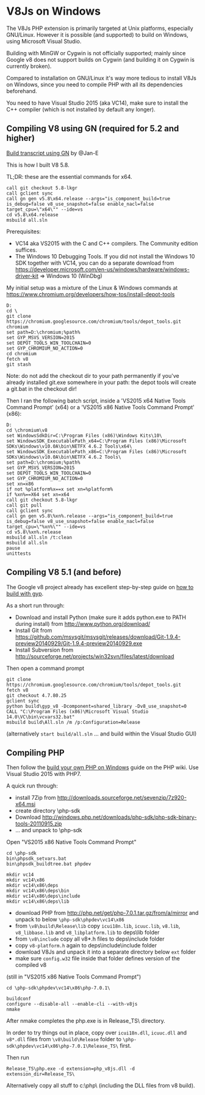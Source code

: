 V8Js on Windows
===============

The V8Js PHP extension is primarily targeted at Unix platforms, especially
GNU/Linux.  However it is possible (and supported) to build on Windows, using
Microsoft Visual Studio.

Building with MinGW or Cygwin is not officially supported; mainly since
Google v8 does not support builds on Cygwin (and building it on Cygwin is
currently broken).

Compared to installation on GNU/Linux it's way more tedious to install V8Js
on Windows, since you need to compile PHP with all its dependencies beforehand.

You need to have Visual Studio 2015 (aka VC14), make sure to install the C++
compiler (which is not installed by default any longer).

Compiling V8 using GN (required for 5.2 and higher)
---------------------------------------------------

[Build transcript using GN](https://github.com/phpv8/v8js/issues/287#issuecomment-284222529) by @Jan-E

This is how I built V8 5.8.

TL;DR: these are the essential commands for x64.

```
call git checkout 5.8-lkgr
call gclient sync
call gn gen v5.8\x64.release --args="is_component_build=true is_debug=false v8_use_snapshot=false enable_nacl=false target_cpu=\"x64\"" --ide=vs
cd v5.8\x64.release
msbuild all.sln
```

Prerequisites:

- VC14 aka VS2015 with the C and C++ compilers. The Community edition suffices.
- The Windows 10 Debugging Tools. If you did not install the Windows 10 SDK together with VC14, you can do a separate download from https://developer.microsoft.com/en-us/windows/hardware/windows-driver-kit => Windows 10 (WinDbg)

My initial setup was a mixture of the Linux & Windows commands at https://www.chromium.org/developers/how-tos/install-depot-tools

```
D:
cd \
git clone https://chromium.googlesource.com/chromium/tools/depot_tools.git chromium
set path=D:\chromium;%path%
set GYP_MSVS_VERSION=2015
set DEPOT_TOOLS_WIN_TOOLCHAIN=0
set GYP_CHROMIUM_NO_ACTION=0
cd chromium
fetch v8
git stash
```
Note: do not add the checkout dir to your path permanently if you've already installed git.exe somewhere in your path: the depot tools will create a git.bat in the checkout dir!

Then I ran the following batch script, inside a 'VS2015 x64 Native Tools Command Prompt' (x64) or a 'VS2015 x86 Native Tools Command Prompt' (x86):

```
D:
cd \chromium\v8
set WindowsSdkDir=C:\Program Files (x86)\Windows Kits\10\
set WindowsSDK_ExecutablePath_x64=C:\Program Files (x86)\Microsoft SDKs\Windows\v10.0A\bin\NETFX 4.6.2 Tools\x64\
set WindowsSDK_ExecutablePath_x86=C:\Program Files (x86)\Microsoft SDKs\Windows\v10.0A\bin\NETFX 4.6.2 Tools\
set path=D:\chromium;%path%
set GYP_MSVS_VERSION=2015
set DEPOT_TOOLS_WIN_TOOLCHAIN=0
set GYP_CHROMIUM_NO_ACTION=0
set xn=x86
if not %platform%x==x set xn=%platform%
if %xn%==X64 set xn=x64
call git checkout 5.8-lkgr
call git pull
call gclient sync
call gn gen v5.8\%xn%.release --args="is_component_build=true is_debug=false v8_use_snapshot=false enable_nacl=false target_cpu=\"%xn%\"" --ide=vs
cd v5.8\%xn%.release
msbuild all.sln /t:clean
msbuild all.sln
pause
unittests
```

Compiling V8 5.1 (and before)
-----------------------------

The Google v8 project already has excellent step-by-step guide on
[how to build with gyp](https://github.com/v8/v8/wiki/Building%20with%20Gyp).

As a short run through:

* Download and install Python (make sure it adds python.exe to PATH during install)
  from http://www.python.org/download/
* Install Git from https://github.com/msysgit/msysgit/releases/download/Git-1.9.4-preview20140929/Git-1.9.4-preview20140929.exe
* Install Subversion from http://sourceforge.net/projects/win32svn/files/latest/download

Then open a command prompt

```
git clone https://chromium.googlesource.com/chromium/tools/depot_tools.git 
fetch v8
git checkout 4.7.80.25
gclient sync
python build\gyp_v8 -Dcomponent=shared_library -Dv8_use_snapshot=0
CALL "C:\Program Files (x86)\Microsoft Visual Studio 14.0\VC\bin\vcvars32.bat"
msbuild build\All.sln /m /p:Configuration=Release
```

(alternatively `start build/all.sln` ... and build within the Visual Studio GUI)



Compiling PHP
-------------

Then follow the [build your own PHP on Windows](https://wiki.php.net/internals/windows/stepbystepbuild)
guide on the PHP wiki.  Use Visual Studio 2015 with PHP7.

A quick run through:

* install 7Zip from http://downloads.sourceforge.net/sevenzip/7z920-x64.msi
* create directory \php-sdk
* Download http://windows.php.net/downloads/php-sdk/php-sdk-binary-tools-20110915.zip
* ... and unpack to \php-sdk

Open "VS2015 x86 Native Tools Command Prompt"

```
cd \php-sdk
bin\phpsdk_setvars.bat
bin\phpsdk_buildtree.bat phpdev

mkdir vc14
mkdir vc14\x86
mkdir vc14\x86\deps
mkdir vc14\x86\deps\bin
mkdir vc14\x86\deps\include
mkdir vc14\x86\deps\lib
```

* download PHP from http://php.net/get/php-7.0.1.tar.gz/from/a/mirror
  and unpack to below `\php-sdk\phpdev\vc14\x86`
* from `\v8\build\Release\lib` copy `icui18n.lib`, `icuuc.lib`, `v8.lib`,
  `v8_libbase.lib` and `v8_libplatform.lib` to deps\lib folder
* from `\v8\include` copy all v8*.h files to deps\include folder
* copy `v8-platform.h` again to deps\include\include folder
* download V8Js and unpack it into a separate directory below `ext` folder
* make sure `config.w32` file inside that folder defines version of the compiled v8

(still in "VS2015 x86 Native Tools Command Prompt")

```
cd \php-sdk\phpdev\vc14\x86\php-7.0.1\

buildconf
configure --disable-all --enable-cli --with-v8js
nmake
```

After nmake completes the php.exe is in Release_TS\ directory.

In order to try things out in place, copy over `icui18n.dll`, `icuuc.dll` and
`v8*.dll` files from `\v8\build\Release` folder to
`\php-sdk\phpdev\vc14\x86\php-7.0.1\Release_TS\` first.

Then run

```
Release_TS\php.exe -d extension=php_v8js.dll -d extension_dir=Release_TS\
```

Alternatively copy all stuff to c:\php\ (including the DLL files from v8 build).
